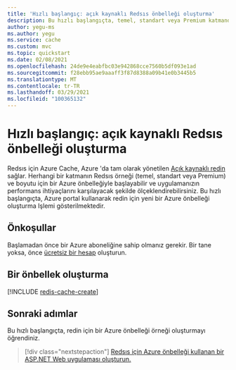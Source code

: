```yaml
---
title: 'Hızlı başlangıç: açık kaynaklı Redsıs önbelleği oluşturma'
description: Bu hızlı başlangıçta, temel, standart veya Premium katmanda redin için Azure önbelleğinin bir örneğini oluşturmayı öğrenin
author: yegu-ms
ms.author: yegu
ms.service: cache
ms.custom: mvc
ms.topic: quickstart
ms.date: 02/08/2021
ms.openlocfilehash: 24de9e4eabfbc03e942868cce7560b5df093e1ad
ms.sourcegitcommit: f28ebb95ae9aaaff3f87d8388a09b41e0b3445b5
ms.translationtype: MT
ms.contentlocale: tr-TR
ms.lasthandoff: 03/29/2021
ms.locfileid: "100365132"
---
```

# <a name="quickstart-create-an-open-source-redis-cache"></a>Hızlı başlangıç: açık kaynaklı Redsıs önbelleği oluşturma

Redsıs için Azure Cache, Azure 'da tam olarak yönetilen [Açık kaynaklı redin](https://redis.io/) sağlar. Herhangi bir katmanın Redsıs örneği (temel, standart veya Premium) ve boyutu için bir Azure önbelleğiyle başlayabilir ve uygulamanızın performans ihtiyaçlarını karşılayacak şekilde ölçeklendirebilirsiniz. Bu hızlı başlangıçta, Azure portal kullanarak redin için yeni bir Azure önbelleği oluşturma Işlemi gösterilmektedir.

## <a name="prerequisites"></a>Önkoşullar

Başlamadan önce bir Azure aboneliğine sahip olmanız gerekir. Bir tane yoksa, önce [ücretsiz bir hesap](https://azure.microsoft.com/free/) oluşturun.

## <a name="create-a-cache"></a>Bir önbellek oluşturma
[!INCLUDE [redis-cache-create](../../includes/redis-cache-create.md)]

## <a name="next-steps"></a>Sonraki adımlar

Bu hızlı başlangıçta, redin için bir Azure önbelleği örneği oluşturmayı öğrendiniz.

> [!div class="nextstepaction"]
> [Redsıs için Azure önbelleği kullanan bir ASP.NET Web uygulaması oluşturun.](./cache-web-app-howto.md)
